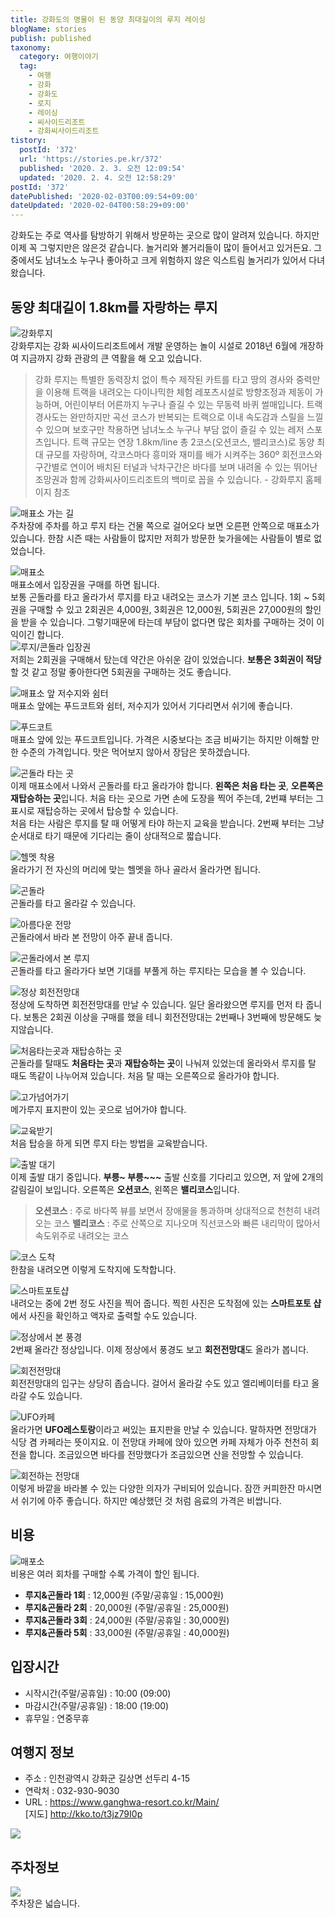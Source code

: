 ```yaml
---
title: 강화도의 명물이 된 동양 최대길이의 루지 레이싱
blogName: stories
publish: published
taxonomy:
  category: 여행이야기
  tag:
    - 여행
    - 강화
    - 강화도
    - 로지
    - 레이싱
    - 씨사이드리조트
    - 강화씨사이드리조트
tistory:
  postId: '372'
  url: 'https://stories.pe.kr/372'
  published: '2020. 2. 3. 오전 12:09:54'
  updated: '2020. 2. 4. 오전 12:58:29'
postId: '372'
datePublished: '2020-02-03T00:09:54+09:00'
dateUpdated: '2020-02-04T00:58:29+09:00'
---
```





강화도는 주로 역사를 탐방하기 위해서 방문하는 곳으로 많이 알려져 있습니다. 하지만 이제 꼭 그렇지만은 않은것 같습니다. 놀거리와 볼거리들이 많이 들어서고 있거든요. 그중에서도 남녀노소 누구나 좋아하고 크게 위험하지 않은 익스트림 놀거리가 있어서 다녀왔습니다. 

## 동양 최대길이 1.8km를 자랑하는 루지   
![강화루지](images/2020-02-03-21-51-44.png)  
강화루지는 강화 씨사이드리조트에서 개발 운영하는 놀이 시설로 2018년 6월에 개장하여 지금까지 강화 관광의 큰 역활을 해 오고 있습니다.  

> 강화 루지는 특별한 동력장치 없이 특수 제작된 카트를 타고 땅의 경사와 중력만을 이용해 트랙을 내려오는 다이나믹한 체험 레포츠시설로 방향조정과 제동이 가능하며, 어린이부터 어른까지 누구나 즐길 수 있는 무동력 바퀴 썰매입니다.
트랙 경사도는 완만하지만 곡선 코스가 반복되는 트랙으로 이내 속도감과 스릴을 느낄 수 있으며 보호구만 착용하면 남녀노소 누구나 부담 없이 즐길 수 있는 레저 스포츠입니다.
트랙 규모는 연장 1.8km/line 총 2코스(오션코스, 밸리코스)로 동양 최대 규모를 자랑하며, 각코스마다 흥미와 재미를 배가 시켜주는 360º 회전코스와 구간별로 연이어 배치된 터널과 낙차구간은 바다를 보며 내려올 수 있는 뛰어난 조망권과 함께 강화씨사이드리조트의 백미로 꼽을 수 있습니다. - 강화루지 홈페이지 참조 

![매표소 가는 길](images/2020-02-03-22-47-22.png)   
주차장에 주차를 하고 루지 타는 건물 쪽으로 걸어오다 보면 오른편 안쪽으로 매표소가 있습니다. 한참 시즌 때는 사람들이 많지만 저희가 방문한 늦가을에는 사람들이 별로 없었습니다.    

![매표소](images/2020-02-03-22-49-04.png)  
매표소에서 입장권을 구매를 하면 됩니다.  
보통 곤돌라를 타고 올라가서 루지를 타고 내려오는 코스가 기본 코스 입니다. 
1회 ~ 5회권을 구매할 수 있고 2회권은 4,000원, 3회권은 12,000원, 5회권은 27,000원의 할인을 받을 수 있습니다. 그렇기때문에 타는데 부담이 없다면 많은 회차를 구매하는 것이 이익이긴 합니다.  
![루지/콘돌라 입장권](images/2020-02-03-23-31-06.png)   
저희는 2회권을 구매해서 탔는데 약간은 아쉬운 감이 있었습니다. **보통은 3회권이 적당**할 것 같고 정말 좋아한다면 5회권을 구매하는 것도 좋습니다. 

![매표소 앞 저수지와 쉼터](images/2020-02-03-23-18-40.png)  
매표소 앞에는 푸드코트와 쉼터, 저수지가 있어서 기다리면서 쉬기에 좋습니다.  

![푸드코트](images/2020-02-03-23-20-13.png)   
매표소 앞에 있는 푸드코트입니다. 가격은 시중보다는 조금 비싸기는 하지만 이해할 만한 수준의 가격입니다. 맛은 먹어보지 않아서 장담은 못하겠습니다.  

![곤돌라 타는 곳](images/2020-02-03-23-22-13.png)   
이제 매표소에서 나와서 곤돌라를 타고 올라가야 합니다. **왼쪽은 처음 타는 곳**, **오른쪽은 재탑승하는 곳**입니다. 
처음 타는 곳으로 가면 손에 도장을 찍어 주는데, 2번쨰 부터는 그 표시로 재탑승하는 곳에서 탑승할 수 있습니다.   
처음 타는 사람은 루지를 탈 때 어떻게 타야 하는지 교육을 받습니다. 2번째 부터는 그냥 순서대로 타기 때문에 기다리는 줄이 상대적으로 짧습니다.  

![헬멧 착용](images/2020-02-04-00-10-56.png)   
올라가기 전 자신의 머리에 맞는 헬멧을 하나 골라서 올라가면 됩니다.   

![곤돌라](images/2020-02-03-23-30-06.png)  
곤돌라를 타고 올라갈 수 있습니다.  

![아름다운 전망](images/2020-02-04-00-12-38.png)   
곤돌라에서 바라 본 전망이 아주 끝내 줍니다.  

![곤돌라에서 본 루지](images/2020-02-03-23-33-18.png)  
곤돌라를 타고 올라가다 보면 기대를 부풀게 하는 루지타는 모습을 볼 수 있습니다.  

![정상 회전전망대](images/2020-02-03-23-40-00.png)  
정상에 도착하면 회전전망대를 만날 수 있습니다. 일단 올라왔으면 루지를 먼저 타 줍니다. 보통은 2회권 이상을 구매를 했을 테니 회전전망대는 2번째나 3번째에 방문해도 늦지않습니다. 

![처음타는곳과 재탑승하는 곳](images/2020-02-03-23-43-52.png)  
곤돌라를 탈때도 **처음타는 곳**과 **재탑승하는 곳**이 나눠져 있었는데 올라와서 루지를 탈 때도 똑같이 나누어져 있습니다. 처음 탈 때는 오른쪽으로 올라가야 합니다. 

![고가넘어가기](images/2020-02-03-23-50-09.png)  
메가루지 표지판이 있는 곳으로 넘어가야 합니다.  

![교육받기](images/2020-02-03-23-51-48.png)  
처음 탑승을 하게 되면 루지 타는 방법을 교육받습니다.  

![출발 대기](images/2020-02-03-23-57-27.png)  
이제 출발 대기 중입니다. **부릉~ 부릉~~~** 출발 신호를 기다리고 있으면, 저 앞에 2개의 갈림길이 보입니다. 오른쪽은 **오션코스**, 왼쪽은 **밸리코스**입니다. 

> **오션코스** : 주로 바다쪽 뷰를 보면서 장애물을 통과하며 상대적으로 천천히 내려오는 코스 
> **밸리코스** : 주로 산쪽으로 지나오며 직선코스와 빠른 내리막이 많아서 속도위주로 내려오는 코스


![코스 도착](images/2020-02-04-00-07-17.png)    
한참을 내려오면 이렇게 도착지에 도착합니다.  

![스마트포토샵](images/2020-02-04-00-08-02.png)   
내려오는 중에 2번 정도 사진을 찍어 줍니다. 찍힌 사진은 도착점에 있는 **스마트포토 샵**에서 사진을 확인하고 액자로 출력할 수도 있습니다.   

![정상에서 본 풍경](images/2020-02-04-00-14-21.png)  
2번째 올라간 정상입니다. 이제 정상에서 풍경도 보고 **회전전망대**도 올라가 봅니다.  

![회전전망대](images/2020-02-04-00-16-18.png)  
회전전망대의 입구는 상당히 좁습니다. 걸어서 올라갈 수도 있고 엘리베이터를 타고 올라갈 수도 있습니다.  

![UFO카페](images/2020-02-04-00-17-09.png)  
올라가면 **UFO레스토랑**이라고 써있는 표지판을 만날 수 있습니다. 말하자면 전망대가 식당 겸 카페라는 뜻이지요. 이 전망대 카페에 앉아 있으면 카페 자체가 아주 천천히 회전을 합니다. 조금있으면 바다를 전망했다가 조금있으면 산을 전망할 수 있습니다. 

![회전하는 전망대](images/2020-02-04-00-19-12.png)  
이렇게 바깥을 바라볼 수 있는 다양한 의자가 구비되어 있습니다. 
잠깐 커피한잔 마시면서 쉬기에 아주 좋습니다. 하지만 예상했던 것 처럼 음료의 가격은 비쌉니다. 

## 비용  
![매포소](images/2020-02-03-22-49-40.png)   
비용은 여러 회차를 구매할 수록 가격이 할인 됩니다.  

- **루지&곤돌라 1회** : 12,000원 (주말/공휴일 : 15,000원)  
- **루지&곤돌라 2회** : 20,000원 (주말/공휴일 : 25,000원)  
- **루지&곤돌라 3회** : 24,000원 (주말/공휴일 : 30,000원)  
- **루지&곤돌라 5회** : 33,000원 (주말/공휴일 : 40,000원)  


## 입장시간  
- 시작시간(주말/공휴일) : 10:00 (09:00) 
- 마감시간(주말/공휴일) : 18:00 (19:00) 
- 휴무일 : 연중무휴

## 여행지 정보  
- 주소 : 인천광역시 강화군 길상면 선두리 4-15  
- 연락처 : 032-930-9030  
- URL : https://www.ganghwa-resort.co.kr/Main/  
[지도] http://kko.to/t3jz79I0p  

![](images/2020-02-04-00-35-04.png)  

## 주차정보  
![](images/2020-02-04-00-35-23.png)  
주차장은 넓습니다. 
